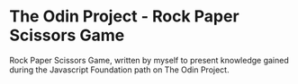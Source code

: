 # The Odin Project - Rock Paper Scissors Game

Rock Paper Scissors Game, written by myself to present knowledge gained during the Javascript Foundation path on The Odin Project.

